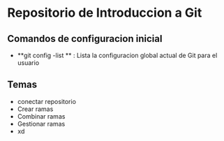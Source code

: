 # Repositorio de Introduccion a Git

## Comandos de configuracion inicial 
* **git config -list ** : Lista la configuracion  global actual de Git para el usuario 

## Temas  
* conectar repositorio 
* Crear ramas 
* Combinar ramas 
* Gestionar ramas 
* xd
